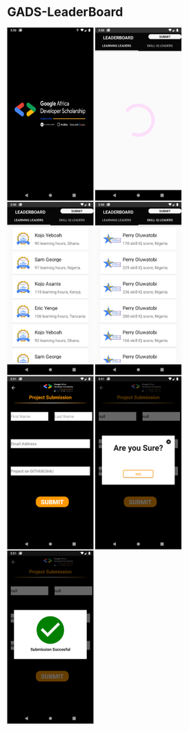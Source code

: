 # GADS-LeaderBoard
<img src="Screenshots/Screenshot_1599403852.png" width="200">
<img src="Screenshots/Screenshot_1599403854.png" width="200">
<img src="Screenshots/Screenshot_1599403856.png" width="200">
<img src="Screenshots/Screenshot_1599403859.png" width="200">
<img src="Screenshots/Screenshot_1599403865.png" width="200">
<img src="Screenshots/Screenshot_1599403908.png" width="200">
<img src="Screenshots/Screenshot_1599403913.png" width="200">
